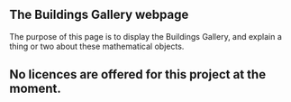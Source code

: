 ## The Buildings Gallery webpage

The purpose of this page is to display the Buildings Gallery, and explain a thing or two about these mathematical objects.

## No licences are offered for this project at the moment.
